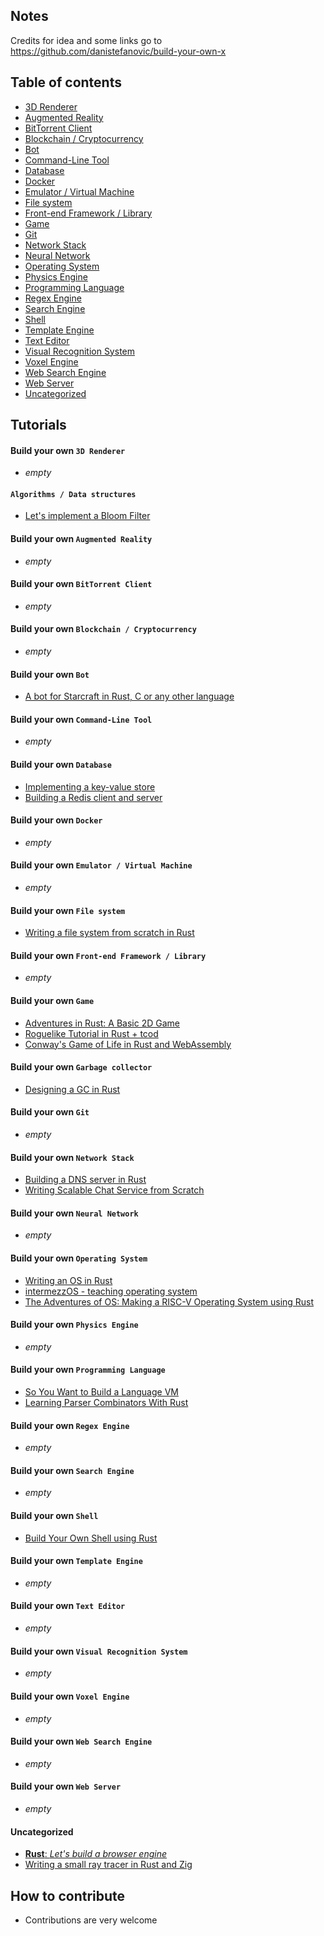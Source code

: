 ## Notes

Credits for idea and some links go to https://github.com/danistefanovic/build-your-own-x

## Table of contents

* [3D Renderer](#build-your-own-3d-renderer)
* [Augmented Reality](#build-your-own-augmented-reality)
* [BitTorrent Client](#build-your-own-bittorrent-client)
* [Blockchain / Cryptocurrency](#build-your-own-blockchain--cryptocurrency)
* [Bot](#build-your-own-bot)
* [Command-Line Tool](#build-your-own-command-line-tool)
* [Database](#build-your-own-database)
* [Docker](#build-your-own-docker)
* [Emulator / Virtual Machine](#build-your-own-emulator--virtual-machine)
* [File system](#build-your-own-file-system)
* [Front-end Framework / Library](#build-your-own-front-end-framework--library)
* [Game](#build-your-own-game)
* [Git](#build-your-own-git)
* [Network Stack](#build-your-own-network-stack)
* [Neural Network](#build-your-own-neural-network)
* [Operating System](#build-your-own-operating-system)
* [Physics Engine](#build-your-own-physics-engine)
* [Programming Language](#build-your-own-programming-language)
* [Regex Engine](#build-your-own-regex-engine)
* [Search Engine](#build-your-own-search-engine)
* [Shell](#build-your-own-shell)
* [Template Engine](#build-your-own-template-engine)
* [Text Editor](#build-your-own-text-editor)
* [Visual Recognition System](#build-your-own-visual-recognition-system)
* [Voxel Engine](#build-your-own-voxel-engine)
* [Web Search Engine](#build-your-own-web-search-engine)
* [Web Server](#build-your-own-web-server)
* [Uncategorized](#uncategorized)

## Tutorials

#### Build your own `3D Renderer`

* _empty_

#### `Algorithms / Data structures`

* [Let's implement a Bloom Filter](https://onatm.dev/2020/08/10/let-s-implement-a-bloom-filter/)

#### Build your own `Augmented Reality`

* _empty_

#### Build your own `BitTorrent Client`

* _empty_

#### Build your own `Blockchain / Cryptocurrency`

* _empty_

#### Build your own `Bot`

* [A bot for Starcraft in Rust, C or any other language](https://habr.com/en/post/436254/)

#### Build your own `Command-Line Tool`

* _empty_

#### Build your own `Database`

* [Implementing a key-value store](https://samrat.me/posts/2017-11-04-kvstore-linear-hashing/)
* [Building a Redis client and server](https://tokio.rs/tokio/tutorial)

#### Build your own `Docker`

* _empty_

#### Build your own `Emulator / Virtual Machine`

* _empty_

#### Build your own `File system`

* [Writing a file system from scratch in Rust](https://blog.carlosgaldino.com/writing-a-file-system-from-scratch-in-rust.html)

#### Build your own `Front-end Framework / Library`

* _empty_

#### Build your own `Game`

* [Adventures in Rust: A Basic 2D Game](https://a5huynh.github.io/posts/2018/adventures-in-rust/)
* [Roguelike Tutorial in Rust + tcod](https://tomassedovic.github.io/roguelike-tutorial/)
* [Conway's Game of Life in Rust and WebAssembly](https://rustwasm.github.io/docs/book/game-of-life/introduction.html#tutorial-conways-game-of-life)

#### Build your own `Garbage collector`

* [Designing a GC in Rust](https://manishearth.github.io/blog/2015/09/01/designing-a-gc-in-rust/)

#### Build your own `Git`

* _empty_

#### Build your own `Network Stack`

* [Building a DNS server in Rust](https://github.com/EmilHernvall/dnsguide/blob/master/README.md)
* [Writing Scalable Chat Service from Scratch](https://nbaksalyar.github.io/2015/07/10/writing-chat-in-rust.html)

#### Build your own `Neural Network`

* _empty_

#### Build your own `Operating System`

* [Writing an OS in Rust](https://os.phil-opp.com/)
* [intermezzOS - teaching operating system](http://intermezzos.github.io/)
* [The Adventures of OS: Making a RISC-V Operating System using Rust](http://osblog.stephenmarz.com/)

#### Build your own `Physics Engine`

* _empty_

#### Build your own `Programming Language`

* [So You Want to Build a Language VM](https://blog.subnetzero.io/post/building-language-vm-part-00/)
* [Learning Parser Combinators With Rust](https://bodil.lol/parser-combinators/)

#### Build your own `Regex Engine`

* _empty_

#### Build your own `Search Engine`

* _empty_

#### Build your own `Shell`

* [Build Your Own Shell using Rust](https://www.joshmcguigan.com/blog/build-your-own-shell-rust/)

#### Build your own `Template Engine`

* _empty_

#### Build your own `Text Editor`

* _empty_

#### Build your own `Visual Recognition System`

* _empty_

#### Build your own `Voxel Engine`

* _empty_

#### Build your own `Web Search Engine`

* _empty_

#### Build your own `Web Server`

* _empty_


#### Uncategorized

* [**Rust**: _Let's build a browser engine_](https://limpet.net/mbrubeck/2014/08/08/toy-layout-engine-1.html)
* [Writing a small ray tracer in Rust and Zig](https://nelari.us/post/raytracer_with_rust_and_zig/#implementing-the-ray-tracer)



## How to contribute 
* Contributions are very welcome

